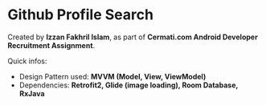 # Github Profile Search
Created by **Izzan Fakhril Islam**, as part of **Cermati.com Android Developer Recruitment Assignment**.

Quick infos:

- Design Pattern used: **MVVM (Model, View, ViewModel)**
- Dependencies: **Retrofit2, Glide (image loading), Room Database, RxJava**
